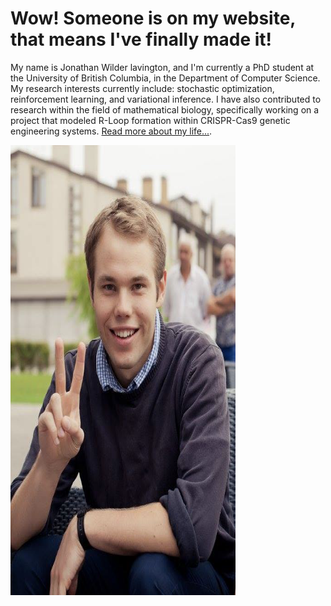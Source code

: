 # Wow! Someone is on my website, that means I've finally made it!

My name is Jonathan Wilder lavington, and I'm currently a PhD student at the University of British Columbia, 
in the Department of Computer Science. My research interests currently include: stochastic optimization,
reinforcement learning, and variational inference. I have also contributed to research within the field of mathematical 
biology, specifically working on a project that modeled R-Loop formation within CRISPR-Cas9 genetic engineering systems. 
[Read more about my life...](https://wilderlavington.github.io/about/).

<img src="/assets/profile.png"  width="360" height="720">



